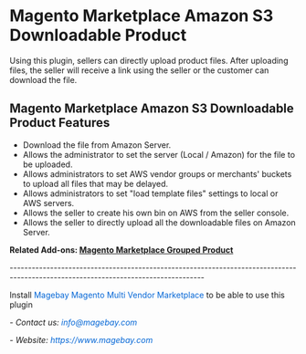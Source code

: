 <h1>Magento Marketplace Amazon S3 Downloadable Product</h1>

<p>Using this plugin, sellers can directly upload product files. After uploading files, the seller will receive a link using the seller or the customer can download the file.</p>

<h2>Magento Marketplace Amazon S3 Downloadable Product Features</h2>

<ul>
	<li>Download the file from Amazon Server.</li>
	<li>Allows the administrator to set the server (Local / Amazon) for the file to be uploaded.</li>
	<li>Allows administrators to set AWS vendor groups or merchants&#39; buckets to upload all files that may be delayed.</li>
	<li>Allows administrators to set &quot;load template files&quot; settings to local or AWS servers.</li>
	<li>Allows the seller to create his own bin on AWS from the seller console.</li>
	<li>Allows the seller to directly upload all the downloadable files on Amazon Server.</li>
</ul>

<p><strong>Related Add-ons:&nbsp;</strong><a href="https://github.com/magebaycom/magento-marketplace-grouped-product"><strong>Magento Marketplace Grouped Product</strong></a></p>

<p>-----------------------------------------------------------------------------------------------------------------------------------</p>

<p>Install&nbsp;<a href="https://www.magebay.com/magento-multi-vendor-marketplace-extension" style="box-sizing: border-box; background-color: transparent; color: rgb(3, 102, 214); text-decoration-line: none;">Magebay Magento Multi Vendor Marketplace</a>&nbsp;to be able to use this plugin</p>

<p><em>- Contact&nbsp;us:&nbsp;<a href="mailto:info@magebay.com" style="box-sizing: border-box; background-color: transparent; color: rgb(3, 102, 214); text-decoration-line: none;">info@magebay.com</a></em></p>

<p><em>- Website:&nbsp;<a href="https://www.magebay.com/" style="box-sizing: border-box; background-color: transparent; color: rgb(3, 102, 214); text-decoration-line: none;">https://www.magebay.com</a></em></p>

